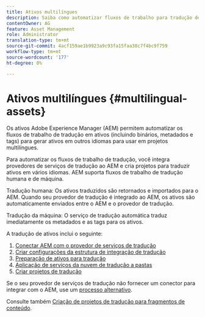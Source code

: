 ```yaml
---
title: Ativos multilíngues
description: Saiba como automatizar fluxos de trabalho para tradução de ativos, incluindo binários, metadados e tags em vários idiomas.
contentOwner: AG
feature: Asset Management
role: Administrator
translation-type: tm+mt
source-git-commit: 4acf159ae1b9923a9c93fa15faa38c7f4bc9f759
workflow-type: tm+mt
source-wordcount: '177'
ht-degree: 0%

---
```



# Ativos multilíngues {#multilingual-assets}

Os ativos Adobe Experience Manager (AEM) permitem automatizar os fluxos de trabalho de tradução em ativos (incluindo binários, metadados e tags) para gerar ativos em outros idiomas para usar em projetos multilíngues.

Para automatizar os fluxos de trabalho de tradução, você integra provedores de serviços de tradução ao AEM e cria projetos para traduzir ativos em vários idiomas. AEM suporta fluxos de trabalho de tradução humana e de máquina.

Tradução humana: Os ativos traduzidos são retornados e importados para o AEM. Quando seu provedor de tradução é integrado ao AEM, os ativos são automaticamente enviados entre o AEM e o provedor de tradução.

Tradução da máquina: O serviço de tradução automática traduz imediatamente os metadados e as tags para os ativos.

A tradução de ativos inclui o seguinte:

1. [Conectar AEM com o provedor de serviços de tradução](/help/sites-administering/tc-tic.md#connecting-to-a-translation-service-provider)
1. [Criar configurações da estrutura de integração de tradução](/help/sites-administering/tc-tic.md)
1. [Preparação de ativos para tradução](preparing-assets-for-translation.md)
1. [Aplicação de serviços da nuvem de tradução a pastas](transition-cloud-services.md)
1. [Criar projetos de tradução](translation-projects.md)

Se o seu provedor de serviços de tradução não fornecer um conector para integrar com o AEM, use um [processo alternativo](/help/sites-administering/tc-manage.md#exporting-a-translation-job).

Consulte também [Criação de projetos de tradução para fragmentos de conteúdo](creating-translation-projects-for-content-fragments.md).
